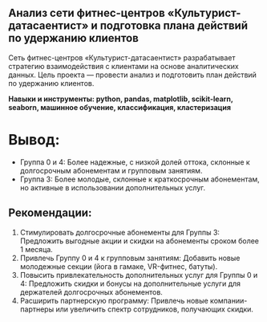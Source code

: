 ## Анализ сети фитнес-центров «Культурист-датасаентист» и подготовка плана действий по удержанию клиентов

Сеть фитнес-центров «Культурист-датасаентист» разрабатывает стратегию взаимодействия с клиентами на основе аналитических данных. Цель проекта — провести анализ и подготовить план действий по удержанию клиентов.  

**Навыки и инструменты: python, pandas, matplotlib, scikit-learn, seaborn, машинное обучение, классификация, кластеризация** 

# Вывод: 

* Группа 0 и 4:  Более надежные, с низкой долей оттока, склонные к долгосрочным абонементам и групповым занятиям.
* Группа 3:  Более молодые, склонные к краткосрочным абонементам, но активные в использовании дополнительных услуг. 

## Рекомендации:

1. Стимулировать долгосрочные абонементы для Группы 3:  Предложить выгодные акции и скидки на абонементы сроком более 1 месяца.
2. Привлечь Группу 0 и 4 к групповым занятиям:  Добавить новые молодежные секции (йога в гамаке, VR-фитнес, батуты).
3. Повысить привлекательность дополнительных услуг для Группы 0 и 4:  Предложить скидки и бонусы на дополнительные услуги для держателей долгосрочных абонементов.
4. Расширить партнерскую программу:  Привлечь новые компании-партнеры или увеличить спектр сотрудников, получающих скидки.


